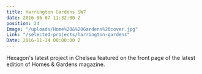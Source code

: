 ```yaml
---
title: Harrington Gardens SW7
date: 2016-06-07 11:32:00 Z
position: 24
Image: "/uploads/Home%20&%20Gardens%20cover.jpg"
Link: "/selected-projects/harrington-gardens"
Date: 2016-11-14 00:00:00 Z
---
```


Hexagon's latest project in Chelsea featured on the front page of the latest edition of Homes & Gardens magazine. 
